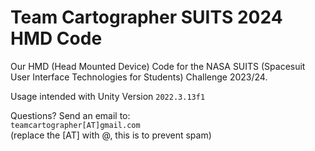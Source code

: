 # Team Cartographer SUITS 2024 HMD Code
Our HMD (Head Mounted Device) Code for the NASA SUITS (Spacesuit User Interface Technologies for Students) Challenge 2023/24. <br>

Usage intended with Unity Version `2022.3.13f1`

Questions? Send an email to: <br>
`teamcartographer[AT]gmail.com` <br>
(replace the [AT] with @, this is to prevent spam)
